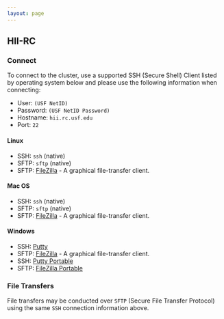 ```yaml
---
layout: page
---
```


## HII-RC

### Connect

To connect to the cluster, use a supported SSH (Secure Shell) Client listed by operating system below
and please use the following information when connecting:

- User: `(USF NetID)`
- Password: `(USF NetID Password)`
- Hostname: `hii.rc.usf.edu`
- Port: `22`


#### Linux

- SSH: `ssh` (native)
- SFTP: `sftp` (native)
- SFTP: [FileZilla](https://filezilla-project.org/) - A graphical file-transfer client.

#### Mac OS

- SSH: `ssh` (native)
- SFTP: `sftp` (native)
- SFTP: [FileZilla](https://filezilla-project.org/) - A graphical file-transfer client.

#### Windows

- SSH: [Putty](http://www.chiark.greenend.org.uk/~sgtatham/putty/download.html)
- SFTP: [FileZilla](https://filezilla-project.org/) - A graphical file-transfer client.
- SSH: [Putty Portable](http://portableapps.com/apps/internet/putty_portable)
- SFTP: [FileZilla Portable](http://portableapps.com/apps/internet/putty_portable)

### File Transfers

File transfers may be conducted over `SFTP` (Secure File Transfer Protocol) using the same `SSH` connection information above.
